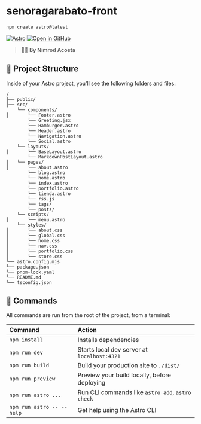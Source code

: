 # senoragarabato-front

```sh
npm create astro@latest
```

[![Astro](https://developer.stackblitz.com/img/open_in_stackblitz.svg)](https://stackblitz.com/github/withastro/astro/tree/latest/examples/minimal)
[![Open in GitHub](https://github.com/codespaces/badge.svg)](https://codespaces.new/withastro/astro?devcontainer_path=.devcontainer/minimal/devcontainer.json)

> 🧑‍🚀 **By Nimrod Acosta**

## 🚀 Project Structure

Inside of your Astro project, you'll see the following folders and files:

```text
/
├── public/
├── src/
    └── components/
│       └── Footer.astro
        └── Greeting.jsx
        └── Hamburger.astro
        └── Header.astro
        └── Navigation.astro
        └── Social.astro
    └── layouts/
│       └── BaseLayout.astro
        └── MarkdownPostLayout.astro
│   └── pages/
│       └── about.astro
        └── blog.astro
        └── home.astro
        └── index.astro
        └── portfolio.astro
        └── tienda.astro
        └── rss.js
        └── tags/
        └── posts/
    └── scripts/
│       └── menu.astro
    └── styles/
│       └── about.css
│       └── global.css
│       └── home.css
│       └── nav.css
│       └── portfolio.css
│       └── store.css
└── astro.config.mjs
└── package.json
└── pnpm-lock.yaml
└── README.md
└── tsconfig.json
```

## 🧞 Commands

All commands are run from the root of the project, from a terminal:

| Command                   | Action                                           |
| :------------------------ | :----------------------------------------------- |
| `npm install`             | Installs dependencies                            |
| `npm run dev`             | Starts local dev server at `localhost:4321`      |
| `npm run build`           | Build your production site to `./dist/`          |
| `npm run preview`         | Preview your build locally, before deploying     |
| `npm run astro ...`       | Run CLI commands like `astro add`, `astro check` |
| `npm run astro -- --help` | Get help using the Astro CLI                     |

